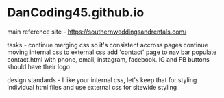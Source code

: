 # DanCoding45.github.io


main reference site - 
    https://southernweddingsandrentals.com/


tasks -
    continue merging css so it's consistent accross pages
    continue moving internal css to external css
    add 'contact' page to nav bar
    populate contact.html with phone, email, instagram, facebook. IG and FB buttons should have their logo


design standards - 
    I like your internal css, let's keep that for styling individual html files and use external css for sitewide styling

